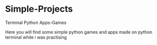 # Simple-Projects
Terminal Python Apps-Games

Here you will find some simple python games and apps made on python terminal while i was practising 
